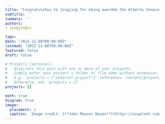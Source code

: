 ```yaml
---
title: "Congratulates to Jingjing for being awarded the Alberta Innovate Graduate Scholarship!"
subtitle: ''
summary: ''
authors:
- jingjingli

tags:
date: "2023-12-08T00:00:00Z"
lastmod: "2023-12-08T00:00:00Z"
featured: false
draft: false

# Projects (optional).
#   Associate this post with one or more of your projects.
#   Simply enter your project's folder or file name without extension.
#   E.g. `projects = ["internal-project"]` references `content/project/deep-learning/index.md`.
#   Otherwise, set `projects = []`.
projects: []

math: true
diagram: true
image:
  placement: 1
  caption: 'Image credit: [**John Moeses Bauan**](https://unsplash.com/photos/OGZtQF8iC0g)'
---
```

